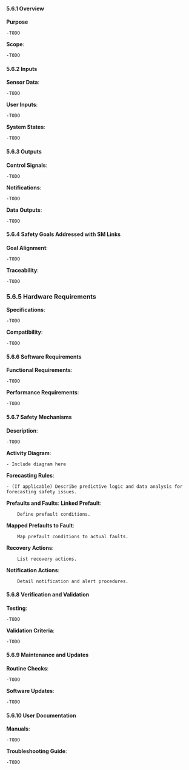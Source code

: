 #### 5.6.1 Overview
**Purpose**

    -TODO
**Scope**: 

    -TODO
#### 5.6.2 Inputs
**Sensor Data**: 

    -TODO
**User Inputs**: 

    -TODO
**System States**: 

    -TODO

#### 5.6.3 Outputs
**Control Signals**: 

    -TODO
**Notifications**: 

    -TODO
**Data Outputs**: 

    -TODO

#### 5.6.4 Safety Goals Addressed with SM Links
**Goal Alignment**: 

    -TODO 
**Traceability**: 

    -TODO 

### 5.6.5 Hardware Requirements
**Specifications**: 

    -TODO
**Compatibility**: 

    -TODO

#### 5.6.6 Software Requirements
**Functional Requirements**: 

    -TODO
**Performance Requirements**: 

    -TODO 

#### 5.6.7 Safety Mechanisms
**Description**: 

    -TODO
**Activity Diagram**: 

    - Include diagram here
**Forecasting Rules**: 

    - (If applicable) Describe predictive logic and data analysis for forecasting safety issues.
**Prefaults and Faults**: 
**Linked Prefault**: 

        Define prefault conditions.
**Mapped Prefaults to Fault**: 

        Map prefault conditions to actual faults.
**Recovery Actions**: 

        List recovery actions.
**Notification Actions**: 

        Detail notification and alert procedures.

#### 5.6.8 Verification and Validation
**Testing**: 

    -TODO
**Validation Criteria**: 
 
    -TODO

#### 5.6.9 Maintenance and Updates
**Routine Checks**: 

    -TODO
**Software Updates**: 

    -TODO

#### 5.6.10 User Documentation
**Manuals**: 

    -TODO
**Troubleshooting Guide**: 

    -TODO